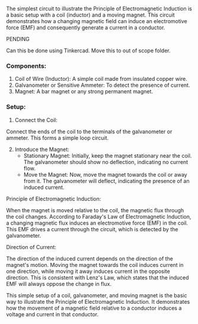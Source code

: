 The simplest circuit to illustrate the Principle of Electromagnetic Induction is a basic setup with a coil (inductor) and a moving magnet. This circuit demonstrates how a changing magnetic field can induce an electromotive force (EMF) and consequently generate a current in a conductor.

PENDING

Can this be done using Tinkercad.
Move this to out of scope folder.

### Components:

1. Coil of Wire (Inductor): A simple coil made from insulated copper wire.
2. Galvanometer or Sensitive Ammeter: To detect the presence of current.
3. Magnet: A bar magnet or any strong permanent magnet.

### Setup:

1. Connect the Coil:

Connect the ends of the coil to the terminals of the galvanometer or ammeter. This forms a simple loop circuit.

2. Introduce the Magnet:
   - Stationary Magnet: Initially, keep the magnet stationary near the coil. The galvanometer should show no deflection, indicating no current flow.
   - Move the Magnet: Now, move the magnet towards the coil or away from it. The galvanometer will deflect, indicating the presence of an induced current.

Principle of Electromagnetic Induction:

When the magnet is moved relative to the coil, the magnetic flux through the coil changes. According to Faraday's Law of Electromagnetic Induction, a changing magnetic flux induces an electromotive force (EMF) in the coil. This EMF drives a current through the circuit, which is detected by the galvanometer.

Direction of Current:

The direction of the induced current depends on the direction of the magnet's motion. Moving the magnet towards the coil induces current in one direction, while moving it away induces current in the opposite direction. This is consistent with Lenz's Law, which states that the induced EMF will always oppose the change in flux.

This simple setup of a coil, galvanometer, and moving magnet is the basic way to illustrate the Principle of Electromagnetic Induction. It demonstrates how the movement of a magnetic field relative to a conductor induces a voltage and current in that conductor.
